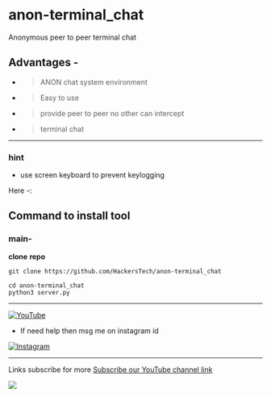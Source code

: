 # anon-terminal_chat
Anonymous peer to peer  terminal chat

## Advantages -
- >ANON chat system environment
- >Easy to use
- >provide peer to peer no other can intercept
- >terminal chat
---


### hint
-  use screen keyboard to prevent keylogging


Here -:
## Command to install tool




### main-

**clone** **repo**


```
git clone https://github.com/HackersTech/anon-terminal_chat

cd anon-terminal_chat
python3 server.py
```

---
<a href="https://www.youtube.com/channel/UCPrDMeLw78mVPUjB1YlCsVw"><img title="YouTube" src="https://img.shields.io/badge/YouTube-Hackers Tech-blue?style=for-the-badge&logo=Youtube"></a>

- If need help then msg me on instagram id

[![Instagram](https://img.shields.io/badge/INSTAGRAM-ForHelp-green?style=for-the-badge&logo=instagram)](
https://instagram.com/hackers__tech?utm_medium=copy_link)



---
Links subscribe for more
[Subscribe our YouTube channel link](https://www.youtube.com/channel/UCPrDMeLw78mVPUjB1YlCsVw)




![](https://www.codewars.com/users/Hackers%20Tech/badges/large)

